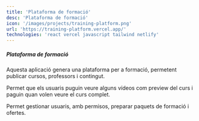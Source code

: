 ```yaml
---
title: 'Plataforma de formació'
desc: 'Plataforma de formació'
icon: '/images/projects/training-platform.png'
url: 'https://training-platform.vercel.app/'
technologies: 'react vercel javascript tailwind netlify'
---
```


##### Plataforma de formació

Aquesta aplicació genera una plataforma per a formació, permetent publicar cursos, professors i contingut.

Permet que els usuaris puguin veure alguns vídeos com preview del curs i paguin quan volen veure el curs complet.

Permet gestionar usuaris, amb permisos, preparar paquets de formació i ofertes.
